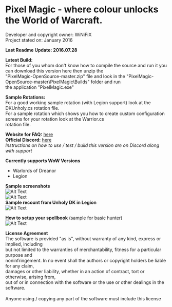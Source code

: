 # Pixel Magic - where colour unlocks the World of Warcraft.

Developer and copyright owner: WiNiFiX<br>
Project stated on: January 2016<br>

**Last Readme Update: 2016.07.28**

**Latest Build:**<br>
For those of you whom don't know how to compile the source and run it you can download this version here then unzip the<br> 
"PixelMagic-OpenSource-master.zip" file and look in the "PixelMagic-OpenSource-master\PixelMagic\Builds" folder and run<br> 
the application "PixelMagic.exe"<br>

**Sample Rotations:**<br>
For a good working sample rotation (with Legion support) look at the DKUnholy.cs rotation file.<br>
For a sample rotation which shows you how to create custom configuration screens for your rotation look at the Warrior.cs<br>
rotation file.

**Website for FAQ:** [here](http://www.ownedcore.com/forums/world-of-warcraft/world-of-warcraft-bots-programs/wow-bots-questions-requests/542750-pixel-based-bot.html)<br>
**Official Discord:** [here](https://discord.gg/0rnM62Wx5pQp8tjT)<br>
*Instructions on how to use / test / build this version are on Discord along with support*

**Currently supports WoW Versions**
- Warlords of Dreanor
- Legion

**Sample screenshots**<br>
![Alt Text](http://i.imgur.com/1nplBST.png)
<br>
![Alt Text](http://i.imgur.com/478ZRTS.png)
<br>
**Sample recount from Unholy DK in Legion**
<br>
![Alt Text](http://i.imgur.com/xicfSBl.jpg)
<br>

**How to setup your spellbook** (sample for basic hunter)<br>
![Alt Text](http://i.imgur.com/HGhFJve.png)

**License Agreement**<br>
The software is provided "as is", without warranty of any kind, express or implied, including<br>
but not limited to the warranties of merchantability, fitness for a particular purpose and<br>
noninfringement. In no event shall the authors or copyright holders be liable for any claim,<br>
damages or other liability, whether in an action of contract, tort or otherwise, arising from,<br>
out of or in connection with the software or the use or other dealings in the software.<br>
<br>
Anyone using / copying any part of the software must include this license<br>
<br>